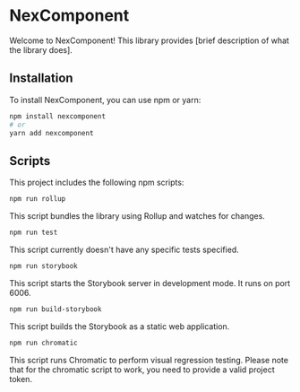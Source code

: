 # NexComponent

Welcome to NexComponent! This library provides [brief description of what the library does].

## Installation

To install NexComponent, you can use npm or yarn:

```bash
npm install nexcomponent
# or
yarn add nexcomponent
```

## Scripts
This project includes the following npm scripts:


```bash
npm run rollup
```

This script bundles the library using Rollup and watches for changes.


```bash
npm run test
```

This script currently doesn't have any specific tests specified.

```bash
npm run storybook
```

This script starts the Storybook server in development mode. It runs on port 6006.


```bash
npm run build-storybook
```

This script builds the Storybook as a static web application.

```bash
npm run chromatic
```

This script runs Chromatic to perform visual regression testing.
Please note that for the chromatic script to work, you need to provide a valid project token.